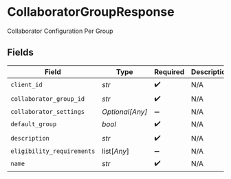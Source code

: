 # CollaboratorGroupResponse

Collaborator Configuration Per Group


## Fields

| Field                      | Type                       | Required                   | Description                |
| -------------------------- | -------------------------- | -------------------------- | -------------------------- |
| `client_id`                | *str*                      | :heavy_check_mark:         | N/A                        |
| `collaborator_group_id`    | *str*                      | :heavy_check_mark:         | N/A                        |
| `collaborator_settings`    | *Optional[Any]*            | :heavy_minus_sign:         | N/A                        |
| `default_group`            | *bool*                     | :heavy_check_mark:         | N/A                        |
| `description`              | *str*                      | :heavy_check_mark:         | N/A                        |
| `eligibility_requirements` | list[*Any*]                | :heavy_minus_sign:         | N/A                        |
| `name`                     | *str*                      | :heavy_check_mark:         | N/A                        |